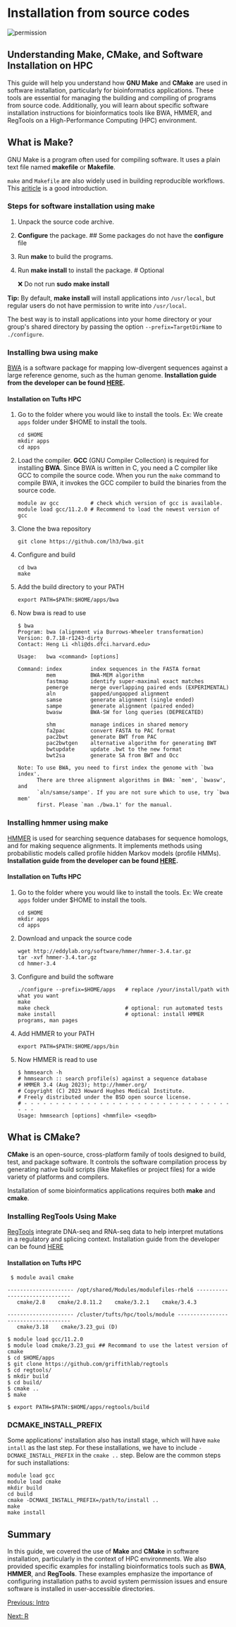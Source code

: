 # Installation from source codes

![permission](images/permission.png)



## Understanding Make, CMake, and Software Installation on HPC

This guide will help you understand how **GNU Make** and **CMake** are used in software installation, particularly for bioinformatics applications. These tools are essential for managing the building and compiling of programs from source code. Additionally, you will learn about specific software installation instructions for bioinformatics tools like BWA, HMMER, and RegTools on a High-Performance Computing (HPC) environment.



## What is Make?

GNU Make is a program often used for compiling software. It uses a plain text file named **makefile** or **Makefile**.

`make` and `Makefile` are also widely used in building reproducible workflows. This [ariticle](http://www.bioinformaticszen.com/post/makefiles/) is a good introduction.

### Steps for software installation using make

1. Unpack the source code archive. 

2. **Configure** the package. ## Some packages do not have the **configure** file

3. Run **make** to build the programs. 

4. Run **make install** to install the package. # Optional

   ❌ Do not run **sudo** **make install**

**Tip:** By default, **make install** will install applications into `/usr/local`, but regular users do not have permission to write into `/usr/local`. 

The best way is to install applications into your home directory or your group's shared directory by passing the option `--prefix=TargetDirName` to `./configure`. 


### Installing bwa using make
[BWA](https://bio-bwa.sourceforge.net/) is a software package for mapping low-divergent sequences against a large reference genome, such as the human genome. **Installation guide from the developer can be found [HERE](https://github.com/lh3/bwa).** 

#### Installation on Tufts HPC 

1. Go to the folder where you would like to install the tools. Ex: We create `apps` folder under $HOME to install the tools.

   ```
   cd $HOME
   mkdir apps
   cd apps
   ```

2. Load the compiler. **GCC** (GNU Compiler Collection) is required for installing **BWA**. Since BWA is written in C, you need a C compiler like GCC to compile the source code. When you run the `make` command to compile BWA, it invokes the GCC compiler to build the binaries from the source code. 

   ```
   module av gcc          # check which version of gcc is available. 
   module load gcc/11.2.0 # Recommend to load the newest version of gcc
   ```

3. Clone the bwa repository

   ```git clone https://github.com/lh3/bwa.git```

4. Configure and build

   ```
   cd bwa
   make
   ```

5. Add the build directory to your PATH

   ```export PATH=$PATH:$HOME/apps/bwa```

6. Now bwa is read to use

   ```
   $ bwa
   Program: bwa (alignment via Burrows-Wheeler transformation)
   Version: 0.7.18-r1243-dirty
   Contact: Heng Li <hli@ds.dfci.harvard.edu>
   
   Usage:   bwa <command> [options]
   
   Command: index         index sequences in the FASTA format
            mem           BWA-MEM algorithm
            fastmap       identify super-maximal exact matches
            pemerge       merge overlapping paired ends (EXPERIMENTAL)
            aln           gapped/ungapped alignment
            samse         generate alignment (single ended)
            sampe         generate alignment (paired ended)
            bwasw         BWA-SW for long queries (DEPRECATED)
   
            shm           manage indices in shared memory
            fa2pac        convert FASTA to PAC format
            pac2bwt       generate BWT from PAC
            pac2bwtgen    alternative algorithm for generating BWT
            bwtupdate     update .bwt to the new format
            bwt2sa        generate SA from BWT and Occ
   
   Note: To use BWA, you need to first index the genome with `bwa index'.
         There are three alignment algorithms in BWA: `mem', `bwasw', and
         `aln/samse/sampe'. If you are not sure which to use, try `bwa mem'
         first. Please `man ./bwa.1' for the manual.
   ```



### Installing hmmer using make
[HMMER](http://hmmer.org) is used for searching sequence databases for sequence homologs, and for making sequence alignments. It implements methods using probabilistic models called profile hidden Markov models (profile HMMs). **Installation guide from the developer can be found [HERE](https://github.com/EddyRivasLab/hmmer).**

#### Installation on Tufts HPC 

1. Go to the folder where you would like to install the tools. Ex: We create `apps` folder under $HOME to install the tools.

   ```
   cd $HOME
   mkdir apps
   cd apps
   ```

2. Download and unpack the source code

   ```
   wget http://eddylab.org/software/hmmer/hmmer-3.4.tar.gz
   tar -xvf hmmer-3.4.tar.gz
   cd hmmer-3.4
   ```

3. Configure and build the software

   ```
   ./configure --prefix=$HOME/apps   # replace /your/install/path with what you want
   make
   make check                        # optional: run automated tests
   make install                      # optional: install HMMER programs, man pages
   ```

4. Add HMMER to your PATH

   ```
   export PATH=$PATH:$HOME/apps/bin
   ```

5. Now HMMER is read to use

   ```
   $ hmmsearch -h
   # hmmsearch :: search profile(s) against a sequence database
   # HMMER 3.4 (Aug 2023); http://hmmer.org/
   # Copyright (C) 2023 Howard Hughes Medical Institute.
   # Freely distributed under the BSD open source license.
   # - - - - - - - - - - - - - - - - - - - - - - - - - - - - - - - - - - - -
   Usage: hmmsearch [options] <hmmfile> <seqdb>
   ```

   

## What is CMake?
**CMake** is an open-source, cross-platform family of tools designed to build, test, and package software. It controls the software compilation process by generating native build scripts (like Makefiles or project files) for a wide variety of platforms and compilers.

Installation of some bioinformatics applications requires both **make** and **cmake**.

### Installing RegTools Using Make
[RegTools](https://github.com/griffithlab/regtools) integrate DNA-seq and RNA-seq data to help interpret mutations in a regulatory and splicing context. Installation guide from the developer can be found [HERE](https://regtools.readthedocs.io/en/latest/)

#### Installation on Tufts HPC

```
 $ module avail cmake

--------------------- /opt/shared/Modules/modulefiles-rhel6 ------------------------------
   cmake/2.8    cmake/2.8.11.2    cmake/3.2.1    cmake/3.4.3

--------------------- /cluster/tufts/hpc/tools/module ------------------------------------
   cmake/3.18    cmake/3.23_gui (D)

```

```
$ module load gcc/11.2.0
$ module load cmake/3.23_gui ## Recommand to use the latest version of cmake
$ cd $HOME/apps
$ git clone https://github.com/griffithlab/regtools
$ cd regtools/
$ mkdir build
$ cd build/
$ cmake ..
$ make
```

```
$ export PATH=$PATH:$HOME/apps/regtools/build
```

### DCMAKE_INSTALL_PREFIX

Some applications' installation also has install stage, which will have `make intall` as the last step. For these installations, we have to include `-DCMAKE_INSTALL_PREFIX` in the `cmake ..` step. Below are the common steps for such installations:

```
module load gcc
module load cmake
mkdir build
cd build
cmake -DCMAKE_INSTALL_PREFIX=/path/to/install ..
make
make install
```

## Summary

In this guide, we covered the use of **Make** and **CMake** in software installation, particularly in the context of HPC environments. We also provided specific examples for installing bioinformatics tools such as **BWA**, **HMMER**, and **RegTools**. These examples emphasize the importance of configuring installation paths to avoid system permission issues and ensure software is installed in user-accessible directories.



[Previous: Intro](00_introduction.md)

[Next: R](02_Rpackage.md)